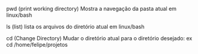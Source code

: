 pwd (print working directory)
Mostra a navegação da pasta atual em linux/bash

ls (list)
lista os arquivos do diretório atual em linux/bash

cd (Change Directory)
Mudar o diretório atual para o diretório desejado: ex cd /home/felipe/projetos